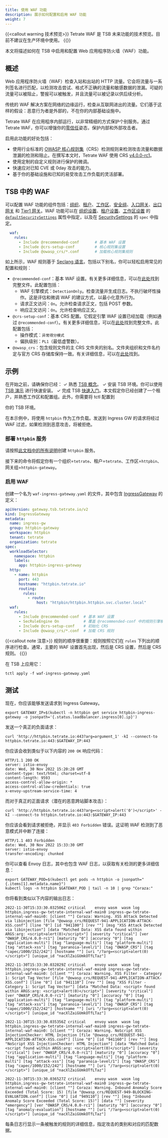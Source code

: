 ```yaml
---
title: 使用 WAF 功能
description: 展示如何配置和启用 WAF 功能
weight: 7
---
```


{{<callout warning 技术预览>}}
Tetrate WAF 是 TSB 未来功能的技术预览。目前不建议在生产环境中使用。
{{</callout>}}

本文将描述如何在 TSB 中启用和配置 Web 应用程序防火墙（WAF）功能。

## 概述
Web 应用程序防火墙（WAF）检查入站和出站的 HTTP 流量。它会将流量与一系列签名进行匹配，以检测攻击尝试、格式不正确的流量和敏感数据的泄漏。可疑的流量可以被阻止，警报可以被触发，并且流量可以被记录以供后续分析。

传统的 WAF 解决方案在网络的边缘运行，检查从互联网进出的流量。它们基于这样的假设：恶意行为者是外部的，不在你的内部基础设施中。

Tetrate WAF 在应用程序内部运行，以非常精细的方式保护个别服务。通过 Tetrate WAF，你可以增强你的[零信任](../../concepts/security)姿态，保护内部和外部攻击者。

启用此功能的好处包括：
- 使用行业标准的 [OWASP 核心规则集](https://coreruleset.org/)（CRS）检测规则来检测攻击流量和数据泄漏的检测和阻止。在撰写本文时，Tetrate WAF 使用 CRS [v4.0.0-rc1](https://github.com/coreruleset/coreruleset/releases/tag/v4.0.0-rc1)。
- 使用定制的自定义规则进行保护的微调。
- 快速应对已知 CVE 或 0day 攻击的能力。
- 基于你的基础设施和已知的易受攻击工作负载的灵活部署。

## TSB 中的 WAF
可以配置 WAF 功能的组件包括：[组织](../../refs/tsb/v2/organization)、[租户](../../refs/tsb/v2/tenant)、[工作区](../../refs/tsb/v2/workspace)、[安全组](../../refs/tsb/security/v2/security_group)、[入口网关](../../refs/tsb/gateway/v2/ingress_gateway)、[出口网关](../../refs/tsb/gateway/v2/egress_gateway) 和 [Tier1 网关](../../refs/tsb/gateway/v2/tier1_gateway)。WAF 功能可以在 [组织设置](../../refs/tsb/v2/organization_setting)、[租户设置](../../refs/tsb/v2/tenant_setting)、[工作区设置](../../refs/tsb/v2/workspace_setting) 的 [`defaultSecuritySettings`](../../refs/tsb/security/v2/security_setting) 属性中指定，以及在 [SecuritySettings](../../refs/tsb/security/v2/security_setting) 的 `spec` 中指定。

```yaml
  waf:
    rules:
      - Include @recommended-conf       # 基本 WAF 设置
      - Include @crs-setup-conf         # 核心规则集设置
      - Include @owasp_crs/*.conf       # 加载核心规则集规则
```

如上所示，WAF 规则基于 [Seclang 语言](https://github.com/SpiderLabs/ModSecurity/wiki/Reference-Manual-%28v3.x%29#Configuration_Directives)。包括以下别名，你可以轻松启用常见的配置和规则：
- `@recommended-conf`：基本 WAF 设置。有关更多详细信息，可以在[此处](https://github.com/tetrateio/coraza-proxy-wasm/blob/main/wasmplugin/rules/coraza.conf-recommended.conf)找到完整文件。此配置包括：
    - WAF 引擎模式：`DetectionOnly`。检查流量并生成日志。不执行破坏性操作。这是评估和微调 WAF 的建议方式，以最小化意外行为。
    - 请求正文访问：`On`。允许检查请求正文，包括 POST 参数。
    - 响应正文访问：`On`。允许检查响应正文。
- `@crs-setup-conf`：基本 CRS 配置。它假定引擎 WAF 设置已经加载（例如通过 `@recommended-conf`）。有关更多详细信息，可以在[此处](https://github.com/tetrateio/coraza-proxy-wasm/blob/main/wasmplugin/rules/crs-setup.conf.example)找到完整文件。此配置包括：
    - 操作模式：`异常得分模式`
    - 偏执级别：`PL1`（最低虚警数）。
- `@owasp_crs`：包含规则文件的主 CRS 文件夹的别名。文件夹组织和文件名约定与官方 CRS 存储库保持一致。有关详细信息，可以在[此处](https://github.com/coreruleset/coreruleset/tree/v4.0.0-rc1/rules)找到。
## 示例
在开始之前，请确保你已经：
✓ 熟悉 [TSB 概念](../../concepts/toc)。
✓ 安装 TSB 环境。你可以使用 [TSB 演示](../../setup/self_managed/demo-installation) 进行快速安装。
✓ 完成 TSB [快速入门](../../quickstart)。本文假定你已经创建了一个租户，并熟悉工作区和配置组。此外，你需要将 tctl 配置到

你的 TSB 环境。

在本示例中，将使用 `httpbin` 作为工作负载。发送到 Ingress GW 的请求将经过 WAF 过滤，如果检测到恶意攻击，将被拒绝。

### 部署 `httpbin` 服务
请按照[此文档中的所有说明](../../reference/samples/httpbin)创建 `httpbin` 服务。

接下来的命令将假定你有一个组织=`tetrate`、租户=`tetrate`、工作区=`httpbin`、网关组=`httpbin-gateway`。

### 启用 WAF
创建一个名为 `waf-ingress-gateway.yaml` 的文件，其中包含 [IngressGateway](../../refs/tsb/gateway/v2/ingress_gateway) 的定义：

```yaml
apiVersion: gateway.tsb.tetrate.io/v2
kind: IngressGateway
metadata:
  name: ingress-gw
  group: httpbin-gateway
  workspace: httpbin
  tenant: tetrate
  organization: tetrate
spec:
  workloadSelector:
    namespace: httpbin
    labels:
      app: httpbin-ingress-gateway
  http:
    - name: httpbin
      port: 443
      hostname: "httpbin.tetrate.io"
      routing:
        rules:
          - route:
              host: "httpbin/httpbin.httpbin.svc.cluster.local"
  waf:
    rules:
      - Include @recommended-conf  # 基本 WAF 设置
      - SecRuleEngine On           # 覆盖 @recommended-conf 中的规则引擎模式，启用 WAF 干预
      - Include @crs-setup-conf    # 初始化 CRS
      - Include @owasp_crs/*.conf  # 加载 CRS 规则
```
{{<callout note 注意>}}
规则的顺序很重要：规则按照它们在 `rules` 下列出的顺序进行检查。通常，主要的 WAF 设置首先出现，然后是 CRS 设置，然后是 CRS 规则。
{{</callout>}}

在 TSB 上应用它：
```
tctl apply -f waf-ingress-gateway.yaml
```

## 测试
现在，你应该能够发送请求到 Ingress Gateway。
```
export GATEWAY_IP=$(kubectl -n httpbin get service httpbin-ingress-gateway -o jsonpath='{.status.loadBalancer.ingress[0].ip}')
```
发送一个真正的负面请求：
```
curl 'http://httpbin.tetrate.io:443?arg=argument_1' -kI --connect-to httpbin.tetrate.io:443:$GATEWAY_IP:443
```
你应该会收到类似于以下内容的 `200 OK` 响应代码：
```
HTTP/1.1 200 OK
server: istio-envoy
date: Wed, 30 Nov 2022 15:20:28 GMT
content-type: text/html; charset=utf-8
content-length: 9593
access-control-allow-origin: *
access-control-allow-credentials: true
x-envoy-upstream-service-time: 4
```
而对于真正的正面请求（潜在的恶意跨站脚本攻击）：
```
curl 'http://httpbin.tetrate.io:443?arg=<script>alert('0')</script>' -kI --connect-to httpbin.tetrate.io:443:$GATEWAY_IP:443
```
你应该会看到请求被拒绝，并显示 `403 Forbidden` 错误。这证明 WAF 检测到了恶意模式并中断了连接：
```
HTTP/1.1 403 Forbidden
date: Wed, 30 Nov 2022 15:33:30 GMT
server: istio-envoy
transfer-encoding: chunked
```
你可以查看 Envoy 日志，其中也包含 WAF 日志，以获取有关检测的更多详细信息：
```
export GATEWAY_POD=$(kubectl get pods -n httpbin -o jsonpath="{.items[1].metadata.name}")
kubectl logs -n httpbin $GATEWAY_POD | tail -n 10 | grep "Coraza:"
```
你将看到类似以下内容的输出日志：
```
2022-11-30T15:33:30.032506Z	critical	envoy wasm	wasm log httpbin.ingress-gw-tetrate-internal-waf-main0 ingress-gw-tetrate-internal-waf-main0: [client ""] Coraza: Warning. XSS Attack Detected via libinjection [file "@owasp_crs/REQUEST-941-APPLICATION-ATTACK-XSS.conf"] [line "0"] [id "941100"] [rev ""] [msg "XSS Attack Detected via libinjection"] [data "Matched Data: XSS data found within ARGS:arg: <script>alert(0)</script>"] [severity "critical"] [ver "OWASP_CRS/4.0.0-rc1"] [maturity "0"] [accuracy "0"] [tag "application-multi"] [tag "language-multi"] [tag "platform-multi"] [tag "attack-xss"] [tag "paranoia-level/1"] [tag "OWASP_CRS"] [tag "capec/1000/152/242"] [hostname ""] [uri "/?arg=<script>alert(0)</script>"] [unique_id "nacXlZaiGUmkOTfLTaz"]

2022-11-30T15:33:30.032829Z	critical	envoy wasm	wasm log httpbin.ingress-gw-tetrate-internal-waf-main0 ingress-gw-tetrate-internal-waf-main0: [client ""] Coraza: Warning. XSS Filter - Category 1: Script Tag Vector [file "@owasp_crs/REQUEST-941-APPLICATION-ATTACK-XSS.conf"] [line "0"] [id "941110"] [rev ""] [msg "XSS Filter - Category 1: Script Tag Vector"] [data "Matched Data: <script> found within ARGS:arg: <script>alert(0)</script>"] [severity "critical"] [ver "OWASP_CRS/4.0.0-rc1"] [maturity "0"] [accuracy "0"] [tag "application-multi"] [tag "language-multi"] [tag "platform-multi"] [tag "attack-xss"] [tag "paranoia-level/1"] [tag "OWASP_CRS"] [tag "capec/1000/152/242"] [hostname ""] [uri "/?arg=<script>alert(0)</script>"] [unique_id "nacXlZaiGUmkOTfLTaz"]

2022-11-30T15:33:30.035356Z	critical	envoy wasm	wasm log httpbin.ingress-gw-tetrate-internal-waf-main0 ingress-gw-tetrate-internal-waf-main0: [client ""] Coraza: Warning. NoScript XSS InjectionChecker: HTML Injection [file "@owasp_crs/REQUEST-941-APPLICATION-ATTACK-XSS.conf"] [line "0"] [id "941160"] [rev ""] [msg "NoScript XSS InjectionChecker: HTML Injection"] [data "Matched Data: <script found within ARGS:arg: <script>alert(0)</script>"] [severity "critical"] [ver "OWASP_CRS/4.0.0-rc1"] [maturity "0"] [accuracy "0"] [tag "application-multi"] [tag "language-multi"] [tag "platform-multi"] [tag "attack-xss"] [tag "paranoia-level/1"] [tag "OWASP_CRS"] [tag "capec/1000/152/242"] [hostname ""] [uri "/?arg=<script>alert(0)</script>"] [unique_id "nacXlZaiGUmkOTfLTaz"]

2022-11-30T15:33:30.036527Z	critical	envoy wasm	wasm log httpbin.ingress-gw-tetrate-internal-waf-main0 ingress-gw-tetrate-internal-waf-main0: [client ""] Coraza: Warning. Inbound Anomaly Score Exceeded (Total Score: 15) [file "@owasp_crs/REQUEST-949-BLOCKING-EVALUATION.conf"] [line "0"] [id "949110"] [rev ""] [msg "Inbound Anomaly Score Exceeded (Total Score: 15)"] [data ""] [severity "emergency"] [ver "OWASP_CRS/4.0.0-rc1"] [maturity "0"] [accuracy "0"] [tag "anomaly-evaluation"] [hostname ""] [uri "/?arg=<script>alert(0)</script>"] [unique_id "nacXlZaiGUmkOTfLTaz"]
```

每条日志行显示一条被触发的规则的详细信息，指定攻击的类别和对应的匹配数据。
